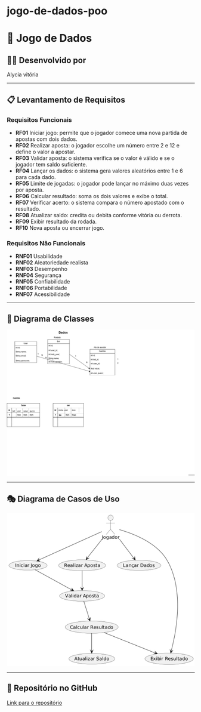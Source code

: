 # jogo-de-dados-poo
# 🎲 Jogo de Dados

## 👩‍💻 Desenvolvido por
Alycia vitória

---

## 📋 Levantamento de Requisitos

### Requisitos Funcionais
- **RF01** Iniciar jogo: permite que o jogador comece uma nova partida de apostas com dois dados.  
- **RF02** Realizar aposta: o jogador escolhe um número entre 2 e 12 e define o valor a apostar.  
- **RF03** Validar aposta: o sistema verifica se o valor é válido e se o jogador tem saldo suficiente.  
- **RF04** Lançar os dados: o sistema gera valores aleatórios entre 1 e 6 para cada dado.  
- **RF05** Limite de jogadas: o jogador pode lançar no máximo duas vezes por aposta.  
- **RF06** Calcular resultado: soma os dois valores e exibe o total.  
- **RF07** Verificar acerto: o sistema compara o número apostado com o resultado.  
- **RF08** Atualizar saldo: credita ou debita conforme vitória ou derrota.  
- **RF09** Exibir resultado da rodada.  
- **RF10** Nova aposta ou encerrar jogo.  

### Requisitos Não Funcionais
- **RNF01** Usabilidade  
- **RNF02** Aleatoriedade realista  
- **RNF03** Desempenho  
- **RNF04** Segurança  
- **RNF05** Confiabilidade  
- **RNF06** Portabilidade  
- **RNF07** Acessibilidade  

---

## 🧩 Diagrama de Classes
![Diagrama de Classes](./dclasses.png)


---

## 🎭 Diagrama de Casos de Uso
![Diagrama de Casos de Uso](https://github.com/Alycia-Vitoria/jogo-de-dados-poo/blob/02d481561075297a08d3fcf8cd66f861885b5f32/classesduso.png)

---

## 🔗 Repositório no GitHub
[Link para o repositório](https://github.com/Alycia-Vitoria/jogo-de-dados-poo)
